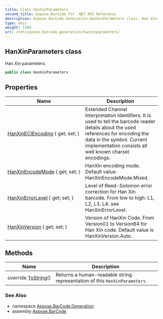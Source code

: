 ```yaml
---
title: Class HanXinParameters
second_title: Aspose.BarCode for .NET API Reference
description: Aspose.BarCode.Generation.HanXinParameters class. Han Xin parameters
type: docs
weight: 1160
url: /net/aspose.barcode.generation/hanxinparameters/
---
```

## HanXinParameters class

Han Xin parameters.

```csharp
public class HanXinParameters
```

## Properties

| Name | Description |
| --- | --- |
| [HanXinECIEncoding](../../aspose.barcode.generation/hanxinparameters/hanxineciencoding/) { get; set; } | Extended Channel Interpretation Identifiers. It is used to tell the barcode reader details about the used references for encoding the data in the symbol. Current implementation consists all well known charset encodings. |
| [HanXinEncodeMode](../../aspose.barcode.generation/hanxinparameters/hanxinencodemode/) { get; set; } | HanXin encoding mode. Default value: HanXinEncodeMode.Mixed. |
| [HanXinErrorLevel](../../aspose.barcode.generation/hanxinparameters/hanxinerrorlevel/) { get; set; } | Level of Reed-Solomon error correction for Han Xin barcode. From low to high: L1, L2, L3, L4. see HanXinErrorLevel. |
| [HanXinVersion](../../aspose.barcode.generation/hanxinparameters/hanxinversion/) { get; set; } | Version of HanXin Code. From Version01 to Version84 for Han Xin code. Default value is HanXinVersion.Auto. |

## Methods

| Name | Description |
| --- | --- |
| override [ToString](../../aspose.barcode.generation/hanxinparameters/tostring/)() | Returns a human-readable string representation of this `HanXinParameters`. |

### See Also

* namespace [Aspose.BarCode.Generation](../../aspose.barcode.generation/)
* assembly [Aspose.BarCode](../../)


